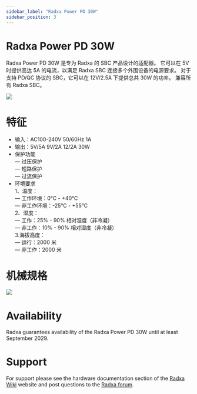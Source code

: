 ```yaml
---
sidebar_label: "Radxa Power PD 30W"
sidebar_position: 3
---
```


# Radxa Power PD 30W

Radxa Power PD 30W 是专为 Radxa 的 SBC 产品设计的适配器。 它可以在 5V 时提供高达 5A 的电流，以满足 Radxa SBC 连接多个外围设备的电源要求。 对于支持 PD/QC 协议的 SBC，它可以在 12V/2.5A 下提供总共 30W 的功率。 兼容所有 Radxa SBC。

![](/img/accessories/power-pd-30w-2.webp)

# 特征

- 输入：AC100-240V 50/60Hz 1A
- 输出：5V/5A 9V/2A 12/2A 30W
- 保护功能  
   — 过压保护  
   — 短路保护  
   — 过流保护
- 环境要求  
   1、温度：  
   — 工作环境：0℃ - +40℃  
   — 非工作环境：-25℃ - +55℃  
   2、湿度：  
   — 工作：25% - 90% 相对湿度（非冷凝）  
   — 非工作：10% - 90% 相对湿度（非冷凝）  
   3.海拔高度：  
   — 运行：2000 米  
   — 非工作：2000 米

# 机械规格

![](/img/accessories/power-pd-30w-mechanical.webp)

# Availability

Radxa guarantees availability of the Radxa Power PD 30W until at least September 2029.

# Support

For support please see the hardware documentation section of the [Radxa Wiki](https://wiki.radxa.com/) website and post questions to the [Radxa forum](https://forum.radxa.com/).
